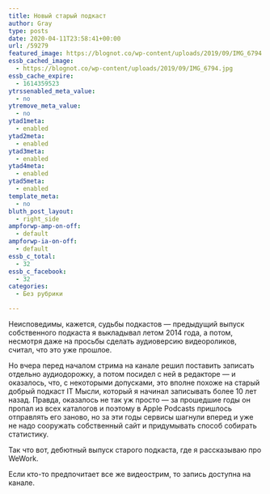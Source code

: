 ```yaml
---
title: Новый старый подкаст
author: Gray
type: posts
date: 2020-04-11T23:58:41+00:00
url: /59279
featured_image: https://blognot.co/wp-content/uploads/2019/09/IMG_6794.jpg
essb_cached_image:
  - https://blognot.co/wp-content/uploads/2019/09/IMG_6794.jpg
essb_cache_expire:
  - 1614359523
ytrssenabled_meta_value:
  - no
ytremove_meta_value:
  - no
ytad1meta:
  - enabled
ytad2meta:
  - enabled
ytad3meta:
  - enabled
ytad4meta:
  - enabled
ytad5meta:
  - enabled
template_meta:
  - no
bluth_post_layout:
  - right_side
ampforwp-amp-on-off:
  - default
ampforwp-ia-on-off:
  - default
essb_c_total:
  - 32
essb_c_facebook:
  - 32
categories:
  - Без рубрики

---
```








Неисповедимы, кажется, судьбы подкастов — предыдущий выпуск собственного подкаста я выкладывал летом 2014 года, а потом, несмотря даже на просьбы сделать аудиоверсию видеороликов, считал, что это уже прошлое.

Но вчера перед началом стрима на канале решил поставить записать отдельно аудиодорожку, а потом посидел с ней в редакторе — и оказалось, что, с некоторыми допусками, это вполне похоже на старый добрый подкаст IT Мысли, который я начинал записывать более 10 лет назад. Правда, оказалось не так уж просто — за прошедшие годы он пропал из всех каталогов и поэтому в Apple Podcasts пришлось отправлять его заново, но за эти годы сервисы шагнули вперед и уже не надо сооружать собственный сайт и придумывать способ собирать статистику.

Так что вот, дебютный выпуск старого подкаста, где я рассказываю про WeWork. <figure></figure> 

Если кто-то предпочитает все же видеострим, то запись доступна на канале.<figure class="wp-block-embed-youtube aligncenter wp-block-embed is-type-video is-provider-youtube wp-embed-aspect-16-9 wp-has-aspect-ratio">

<div class="wp-block-embed__wrapper">
  <span class="embed-youtube" style="text-align:center; display: block;"></span>
</figure>